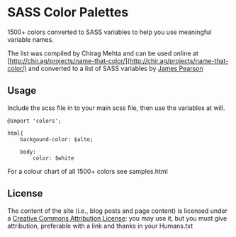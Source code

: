 # SASS Color Palettes 

1500+ colors converted to SASS variables to help you use meaningful variable names.

The list was compiled by Chirag Mehta and can be used online at [http://chir.ag/projects/name-that-color/](http://chir.ag/projects/name-that-color/) and converted to a list of SASS variables by [James Pearson](http://fearmediocrity.co.uk)


## Usage

Include the scss file in to your main scss file, then use the variables at will.
	
	@import 'colors';
	
	html{
		backgound-color: $alto;
		
		body:
			color: $white

For a colour chart of all 1500+ colors see samples.html

## License

The content of the site (i.e., blog posts and page content) is licensed under a [Creative Commons Attribution License](http://creativecommons.org/licenses/by/3.0/): you may use it, but you must give attribution, preferable with a link and thanks in your Humans.txt


